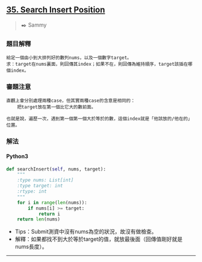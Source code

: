 ## [35. Search Insert Position](https://leetcode.com/problems/search-insert-position/)
> :black_nib: Sammy
### 題目解釋
    給定一個由小到大排列好的數列nums，以及一個數字target。
    求：target在nums裏面，則回傳其index；如果不在，則回傳為維持順序，target該插在哪個index。
### 審題注意
    直觀上會分別處理兩種case，但其實兩種case的含意是相同的：
        把target放在第一個比它大的數前面。
    
    也就是說，遍歷一次，遇到第一個第一個大於等於的數，這個index就是「他該放的/他在的」位置。
### 解法
#### Python3
```python
def searchInsert(self, nums, target):
    """
    :type nums: List[int]
    :type target: int
    :rtype: int
    """
    for i in range(len(nums)):
        if nums[i] >= target:
            return i
    return len(nums)

```
- Tips：Submit測資中沒有nums為空的狀況，故沒有做檢查。
- 解釋：如果都找不到大於等於target的值，就放最後面（回傳值剛好就是nums長度）。
---
